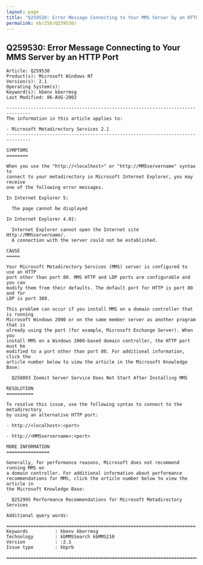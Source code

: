 ```yaml
---
layout: page
title: "Q259530: Error Message Connecting to Your MMS Server by an HTTP Port"
permalink: kb/259/Q259530/
---
```


## Q259530: Error Message Connecting to Your MMS Server by an HTTP Port

	Article: Q259530
	Product(s): Microsoft Windows NT
	Version(s): 2.1
	Operating System(s): 
	Keyword(s): kbenv kberrmsg
	Last Modified: 06-AUG-2002
	
	-------------------------------------------------------------------------------
	The information in this article applies to:
	
	- Microsoft Metadirectory Services 2.1 
	-------------------------------------------------------------------------------
	
	SYMPTOMS
	========
	
	When you use the "http://<localhost>" or "http://MMSservername" syntax to
	connect to your metadirectory in Microsoft Internet Explorer, you may receive
	one of the following error messages.
	
	In Internet Explorer 5:
	
	  The page cannot be displayed
	
	In Internet Explorer 4.01:
	
	  Internet Explorer cannot open the Internet site Http://MMSservername/.
	  A connection with the server could not be established.
	
	CAUSE
	=====
	
	Your Microsoft Metadirectory Services (MMS) server is configured to use an HTTP
	port other than port 80. MMS HTTP and LDP ports are configurable and you can
	modify them from their defaults. The default port for HTTP is port 80 and for
	LDP is port 389.
	
	This problem can occur if you install MMS on a domain controller that is running
	Microsoft Windows 2000 or on the same member server as another program that is
	already using the port (for example, Microsoft Exchange Server). When you
	install MMS on a Windows 2000-based domain controller, the HTTP port must be
	modified to a port other than port 80. For additional information, click the
	article number below to view the article in the Microsoft Knowledge Base:
	
	  Q250893 Zoomit Server Service Does Not Start After Installing MMS
	
	RESOLUTION
	==========
	
	To resolve this issue, use the following syntax to connect to the metadirectory
	by using an alternative HTTP port:
	
	- http://<localhost>:<port>
	
	- http://<MMSservername>:<port>
	
	MORE INFORMATION
	================
	
	Generally, for performance reasons, Microsoft does not recommend running MMS on
	a domain controller. For additional information about performance
	recommendations for MMS, click the article number below to view the article in
	the Microsoft Knowledge Base:
	
	  Q252995 Performance Recommendations for Microsoft Metadirectory Services
	
	Additional query words:
	
	======================================================================
	Keywords          : kbenv kberrmsg 
	Technology        : kbMMSSearch kbMMS210
	Version           : :2.1
	Issue type        : kbprb
	
	=============================================================================
	
